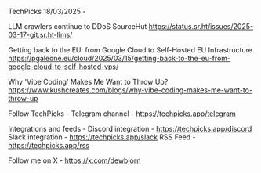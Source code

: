 TechPicks 18/03/2025 -

LLM crawlers continue to DDoS SourceHut
https://status.sr.ht/issues/2025-03-17-git.sr.ht-llms/

Getting back to the EU: from Google Cloud to Self-Hosted EU Infrastructure
https://pgaleone.eu/cloud/2025/03/15/getting-back-to-the-eu-from-google-cloud-to-self-hosted-vps/

Why 'Vibe Coding' Makes Me Want to Throw Up?
https://www.kushcreates.com/blogs/why-vibe-coding-makes-me-want-to-throw-up

Follow TechPicks -
Telegram channel - https://techpicks.app/telegram

Integrations and feeds -
Discord integration - https://techpicks.app/discord
Slack integration - https://techpicks.app/slack
RSS Feed - https://techpicks.app/rss

Follow me on X - https://x.com/dewbjorn